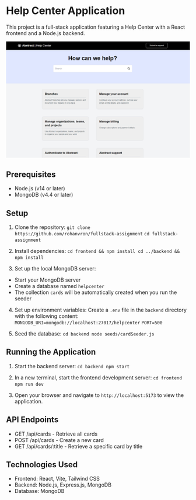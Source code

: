 # Help Center Application

This project is a full-stack application featuring a Help Center with a React frontend and a Node.js backend.

<p align="center">
  <img src="./frontend/src/assets/1.PNG" alt="UI Screenshot">
</p>

## Prerequisites

- Node.js (v14 or later)
- MongoDB (v4.4 or later)

## Setup

1. Clone the repository:
```git clone https://github.com/rohanvron/fullstack-assignment``` 
```cd fullstack-assignment```

2. Install dependencies:
```cd frontend && npm install cd ../backend && npm install```


3. Set up the local MongoDB server:
- Start your MongoDB server
- Create a database named `helpcenter`
- The collection `cards` will be automatically created when you run the seeder

4. Set up environment variables:
Create a `.env` file in the `backend` directory with the following content:
```MONGODB_URI=mongodb://localhost:27017/helpcenter```
```PORT=500```


5. Seed the database:
```cd backend node seeds/cardSeeder.js```


## Running the Application

1. Start the backend server:
```cd backend npm start```


2. In a new terminal, start the frontend development server:
```cd frontend npm run dev```


3. Open your browser and navigate to `http://localhost:5173` to view the application.

## API Endpoints

- GET /api/cards - Retrieve all cards
- POST /api/cards - Create a new card
- GET /api/cards/:title - Retrieve a specific card by title

## Technologies Used

- Frontend: React, Vite, Tailwind CSS
- Backend: Node.js, Express.js, MongoDB
- Database: MongoDB

